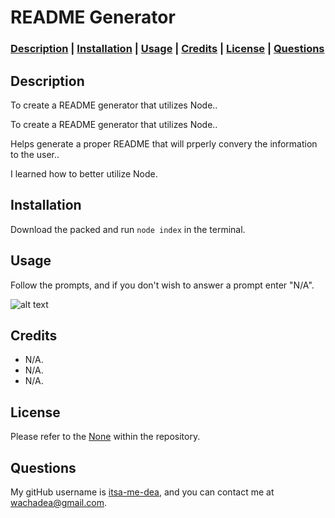 # README Generator

### **[Description](#description) | [Installation](#installation) | [Usage](#usage) | [Credits](#credits) | [License](#license) | [Questions](#questions)**

## Description

To create a README generator that utilizes Node..

To create a README generator that utilizes Node..

Helps generate a proper README that will prperly convery the information to the user..

I learned how to better utilize Node.

## Installation

Download the packed and run `node index` in the terminal.

## Usage

Follow the prompts, and if you don't wish to answer a prompt enter "N/A".

![alt text](N/A)

## Credits

- N/A.
- N/A.
- N/A.


## License

Please refer to the [None](/LICENSE) within the repository.

## Questions

My gitHub username is [itsa-me-dea](https://github.com/itsa-me-dea), and you can contact me at wachadea@gmail.com.